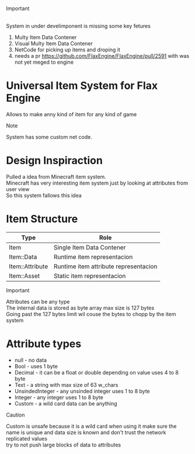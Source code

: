 > [!IMPORTANT]
> <br>System in under develimponent is missing some key fetures</br>
> 1. Multy Item Data Contener
> 2. Visual Multy Item Data Contener
> 3. NetCode for picking up items and droping it
> 4. needs a pr https://github.com/FlaxEngine/FlaxEngine/pull/2591 with was not yet meged to engine 

# **Universal Item System for Flax Engine**

Allows to make anny kind of item for any kind of game

> [!NOTE]
> System has some custom net code.

# Design Inspiraction
Pulled a idea from Minecraft item system.<br>Minecraft has very interesting item system just by looking at attributes from user view</br> So this system fallows this idea

# Item Structure

| Type              | Role                                    |
| -------------     | -------------                           |
| Item              | Single Item Data Contener               |
| Item::Data        | Runtime item representacion             |
| Item::Attribute   | Runtime item attribute representacion   |
| Item::Asset       | Static item representacion              |

> [!IMPORTANT]
> Attributes can be any type
> <br>The internal data is stored as byte array max size is 127 bytes</br>
> Going past the 127 bytes limit wil couse the bytes to chopp by the item system

# Attribute types
- null - no data
- Bool - uses 1 byte
- Decimal - it can be a float or double depending on value uses 4 to 8 byte
- Text - a string with max size of 63 w_chars
- UnsindedInteger - any unsinded integer uses 1 to 8 byte
- Integer - any integer uses 1 to 8 byte
- Custom - a wild card data can be anything
> [!CAUTION]
> Custom is unsafe because it is a wild card when using it make sure the name is unique and data size is known and don't trust the network replicated values <br>try to not push large blocks of data to attributes</br>
